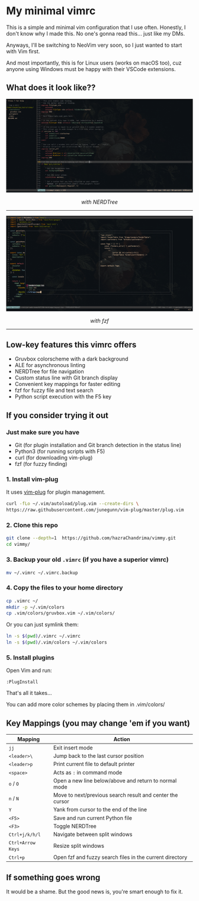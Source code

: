 # My minimal vimrc

This is a simple and minimal vim configuration that I use often.
Honestly, I don't know why I made this. No one's gonna read this... just like my DMs.

Anyways, I'll be switching to NeoVim very soon, so I just wanted to start with Vim first.

And most importantly, this is for Linux users (works on macOS too), cuz anyone using Windows must be happy with their VSCode extensions.

## What does it look like??

![oopsie! it broke :\\](preview.png)
<p align='center'><i>with NERDTree</i></p>

---

![what a shame, sorry :\\](preview-fzf.png)
<p align='center'><i>with fzf</i></p>

---

## Low-key features this vimrc offers
- Gruvbox colorscheme with a dark background
- ALE for asynchronous linting
- NERDTree for file navigation
- Custom status line with Git branch display
- Convenient key mappings for faster editing
- fzf for fuzzy file and text search
- Python script execution with the F5 key

## If you consider trying it out

### Just make sure you have

* Git (for plugin installation and Git branch detection in the status line)
* Python3 (for running scripts with F5)
* curl (for downloading vim-plug)
* fzf (for fuzzy finding)

### 1. Install vim-plug

It uses [vim-plug](https://github.com/junegunn/vim-plug) for plugin management.

```bash
curl -fLo ~/.vim/autoload/plug.vim --create-dirs \
https://raw.githubusercontent.com/junegunn/vim-plug/master/plug.vim
```

### 2. Clone this repo

```bash
git clone --depth=1  https://github.com/hazraChandrima/vimmy.git
cd vimmy/
```

### 3. Backup your old `.vimrc` (if you have a superior vimrc)

```bash
mv ~/.vimrc ~/.vimrc.backup
```

### 4. Copy the files to your home directory

```bash
cp .vimrc ~/
mkdir -p ~/.vim/colors
cp .vim/colors/gruvbox.vim ~/.vim/colors/
```

Or you can just symlink them:

```bash
ln -s $(pwd)/.vimrc ~/.vimrc
ln -s $(pwd)/.vim/colors ~/.vim/colors
```

### 5. Install plugins

Open Vim and run:

```vim
:PlugInstall
```

That's all it takes...

You can add more color schemes by placing them in .vim/colors/

## Key Mappings (you may change 'em if you want)

| Mapping           | Action                                                    |
| ----------------- | --------------------------------------------------------- |
| `jj`              | Exit insert mode                                          |
| `<leader>\`       | Jump back to the last cursor position                     |
| `<leader>p`       | Print current file to default printer                     |
| `<space>`         | Acts as `:` in command mode                               |
| `o` / `O`         | Open a new line below/above and return to normal mode     |
| `n` / `N`         | Move to next/previous search result and center the cursor |
| `Y`               | Yank from cursor to the end of the line                   |
| `<F5>`            | Save and run current Python file                          |
| `<F3>`            | Toggle NERDTree                                           |
| `Ctrl+j/k/h/l`    | Navigate between split windows                            |
| `Ctrl+Arrow Keys` | Resize split windows                                      |
| `Ctrl+p`          | Open fzf and fuzzy search files in the current directory  |


## If something goes wrong

It would be a shame. But the good news is, you're smart enough to fix it.
